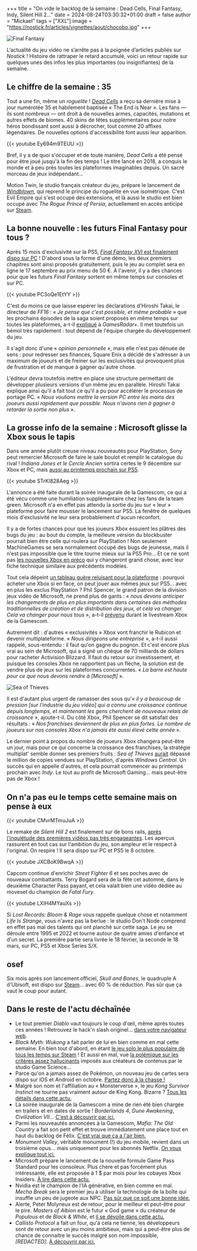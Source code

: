 +++
title = "On vide le backlog de la semaine : Dead Cells, Final Fantasy, Indy, Silent Hill 2…"
date = 2024-08-24T03:30:32+01:00
draft = false
author = "Mickael"
tags = ["XXL"]
image = "https://nostick.fr/articles/vignettes/aout/chocobo.jpg"
+++

![Final Fantasy](chocobo.jpg "Ça a changé Uber.")

L’actualité du jeu vidéo ne s’arrête pas à la poignée d’articles publiés sur *Nostick* ! Histoire de rattraper le retard accumulé, voici un retour rapide sur quelques unes des infos les plus importantes (ou insignifiantes) de la semaine.

## Le chiffre de la semaine : 35

Tout a une fin, même un *roguelite* ! *[Dead Cells](https://deadcells.com)* a reçu sa dernière mise à jour numérotée 35 et habilement baptisée « The End is Near ». Les fans — ils sont nombreux — ont droit à de nouvelles armes, capacités, mutations et autres effets de biomes. 40 skins de têtes supplémentaires pour notre héros bondissant sont aussi à décrocher, tout comme 20 affixes légendaires. De nouvelles options d'accessibilité font aussi leur apparition.

{{< youtube Ey694m9TEUU >}}

Bref, il y a de quoi s'occuper et de toute manière, *Dead Cells* a été pensé pour être joué jusqu'à la fin des temps ! Le titre lancé en 2018, a conquis le monde et à peu près toutes les plateformes imaginables depuis. Un sacré morceau de jeux indépendant…

Motion Twin, le studio français créateur du jeu, prépare le lancement de *[Windblown](https://windblown.game)*, qui reprend le principe du roguelite en vue isométrique. C'est Evil Empire qui s'est occupé des extensions, et là aussi le studio est bien occupé avec *The Rogue Prince of Persia*, actuellement en accès anticipé sur [Steam](https://store.steampowered.com/app/2717880/The_Rogue_Prince_of_Persia/).

## La bonne nouvelle : les futurs Final Fantasy pour tous ?

Après 15 mois d'exclusivité sur la PS5, [*Final Fantasy XVI* est finalement dispo sur PC](https://nostick.fr/articles/2024/aout/1908-final-fantasy-xvi-pc-septembre/) ! D'abord sous la forme d'une démo, les deux premiers chapitres sont ainsi proposés gratuitement, puis le jeu au complet sera en ligne le 17 septembre au prix menu de 50 €. À l'avenir, il y a des chances pour que les futurs *Final Fantasy* sortent en même temps sur consoles et sur PC.

{{< youtube PC3oQe1EtYY >}}

C'est du moins ce que laisse espérer les déclarations d'Hiroshi Takai, le directeur de *FF16* : « *Je pense que c'est possible, et même probable* » que les prochains épisodes de la saga soient proposés en même temps sur toutes les plateformes, a-t-il [expliqué](https://www.gamesradar.com/games/final-fantasy/final-fantasy-16-confirms-september-pc-release-date-director-says-its-possible-probably-even-likely-future-final-fantasy-games-launch-day-1-on-pc/) à *GamesRadar+*. Il met toutefois un bémol très rapidement : tout dépend de l'équipe chargée du développement du jeu. 

Il s'agit donc d'une « *opinion personnelle* », mais elle n'est pas dénuée de sens : pour redresser ses finances, Square Enix a décidé de s'adresser à un maximum de joueurs et de freiner sur les exclusivités qui provoquent plus de frustration et de manque à gagner qu'autre chose.

L'éditeur devra toutefois mettre en place une structure permettant de développer plusieurs versions d'un même jeu en parallèle. Hiroshi Takai explique ainsi qu'il a fait tout ce qu'il a pu pour accélérer le processus de portage PC. « *Nous voulions mettre la version PC entre les mains des joueurs aussi rapidement que possible. Nous n'avons rien à gagner à retarder la sortie non plus* ». 

## La grosse info de la semaine : Microsoft glisse la Xbox sous le tapis

Dans une année plutôt creuse niveau nouveautés pour PlayStation, Sony peut remercier Microsoft de faire le sale boulot et remplir le catalogue du rival ! *Indiana Jones et le Cercle Ancien* sortira certes le 9 décembre sur Xbox et PC, mais [aussi au printemps prochain sur PS5](https://nostick.fr/articles/2024/aout/2008-indiana-jones-et-le-cercle-ancien-ps5/).

{{< youtube STrKl828Aeg >}}

L'annonce a été faite durant la soirée inaugurale de la Gamescom, ce qui a été vécu comme une humiliation supplémentaire chez les fans de la team green. Microsoft n'a en effet pas attendu la sortie du jeu sur « leur » plateforme pour faire mousser le lancement sur PS5. La fenêtre de quelques mois d'exclusivité ne leur sera probablement d'aucun réconfort. 

Il y a de fortes chances pour que les joueurs Xbox essuient les plâtres des bugs du jeu : au bout du compte, la meilleure version du blockbuster pourrait bien être celle qui roulera sur PlayStation ! Non seulement MachineGames se sera normalement occupé des bugs de jeunesse, mais il n'est pas impossible que le titre tourne mieux sur la PS5 Pro… Et ce ne sont pas [les nouvelles Xbox en préco](https://nostick.fr/articles/2024/aout/2108-nouvelles-xbox-preco/) qui y changeront grand chose, avec leur fiche technique similaire aux précédents modèles.

Tout cela dépeint [un tableau guère reluisant pour la plateforme](https://nostick.fr/articles/2024/mai/1505-bonjour-tristesse-chez-xbox/) : pourquoi acheter une Xbox si en face, on peut jouer aux mêmes jeux sur PS5… avec en plus les exclus PlayStation ? Phil Spencer, le grand patron de la division jeux vidéo de Microsoft, ne prend plus de gants : « *nous devons anticiper les changements de plus en plus importants dans certaines des méthodes traditionnelles de création et de distribution des jeux, et cela va changer. Cela va changer pour nous tous* », a-t-il [prévenu](https://www.youtube.com/live/L1Qd1cFr9VY?feature=shared) durant le livestream Xbox de la Gamescom.

Autrement dit : d'autres « exclusivités » Xbox vont franchir le Rubicon et devenir multiplateforme. « *Nous dirigeons une entreprise* », a-t-il aussi rappelé, sous-entendu : il faut qu'on gagne du pognon. Et c'est encore plus vrai au sein de Microsoft, qui a signé un chèque de 70 milliards de dollars pour racheter Activision Blizzard. Il faut du retour sur investissement, et puisque les consoles Xbox ne rapportent pas un flèche, la solution est de vendre plus de jeux sur les plateformes concurrentes. « *La barre est haute pour ce que nous devons rendre à [Microsoft]* ».

![Sea of Thieves](sea-of-thieves.jpg "Sea of Thieves vole tout sur PlayStation.")

Il est d'autant plus urgent de ramasser des sous qu'« *il y a beaucoup de pression [sur l'industrie du jeu vidéo] qui a connu une croissance continue depuis longtemps, et maintenant les gens cherchent de nouveaux relais de croissance* », ajoute-t-il. Du côté Xbox, Phil Spencer se dit satisfait des résultats : « *Nos franchises deviennent de plus en plus fortes. Le nombre de joueurs sur nos consoles Xbox n'a jamais été aussi élevé cette année* ». 

Le dernier point à propos du nombre de joueurs Xbox changera peut-être un jour, mais pour ce qui concerne la croissance des franchises, la stratégie multiplat' semble donner ses premiers fruits : *Sea of Thieves* [aurait](https://www.windowscentral.com/gaming/xbox/phil-spencer-we-have-more-xbox-console-players-than-ever-as-fans-question-microsofts-multi-platform-strategy) dépassé le million de copies vendues sur PlayStation, d'après *Windows Central*. Un succès qui en appelle d'autres, et cela pourrait commencer au printemps prochain avec *Indy*. Le tout au profit de Microsoft Gaming… mais peut-être pas de Xbox !

## On n'a pas eu le temps cette semaine mais on pense à eux

{{< youtube CMvrMTmuJuA >}} 

Le remake de *Silent Hill 2* est finalement sur de bons rails, [après l'inquiétude des premières vidéos pas très engageantes](https://nostick.fr/articles/2024/aout/0708-silent-hill-2-developpeurs-donnez-chance/). Les aperçus rassurent en tout cas sur l'ambition du jeu, son ampleur et le respect à l'original. On respire ! Il sera dispo sur PC et PS5 le 8 octobre.

{{< youtube JXCBoK9BwqA >}} 

Capcom continue d'enrichir *Street Fighter 6* et ses poches avec de nouveaux combattants. Terry Bogard sera de la fête cet automne, dans le deuxième Character Pass payant, et cela valait bien une vidéo dédiée au moveset du champion de *Fatal Fury*.

{{< youtube LXIH4MYauXs >}}

Si *Lost Records: Bloom & Rage* vous rappelle quelque chose et notamment *Life Is Strange*, vous n'avez pas la berlue : le studio Don't Node comprend en effet pas mal des talents qui ont planché sur cette saga. Le jeu se déroule entre 1995 et 2022 et tourne autour de quatre amies d'enfance et d'un secret. La première partie sera livrée le 18 février, la seconde le 18 mars, sur PC, PS5 et Xbox Series S/X.

## osef

Six mois après son lancement officiel, *Skull and Bones*, le quadruple A d'Ubisoft, est dispo sur [Steam](https://store.steampowered.com/app/2853730/Skull_and_Bones/)… avec 60 % de réduction. Pas sûr que ça vaut le coup pour autant.

## Dans le reste de l'actu déchaînée

- Le tout premier *Diablo* vaut toujours le coup d'œil, même après toutes ces années ! Retrouvez le hack'n slash originel… [dans votre navigateur web](https://nostick.fr/articles/2024/aout/1908-diablo-retour-navigateur/).
- *Black Myth: Wukong* a fait parler de lui en bien comme en mal cette semaine. En bien tout d'abord, en étant [le jeu solo le plus populaire de tous les temps sur Steam](https://nostick.fr/articles/2024/aout/2008-black-myth-wukong-jeu-populaire-steam/) ! Et aussi en mal, vue [la polémique sur les critères assez hallucinants](https://nostick.fr/articles/2024/aout/1908-black-myth-wukomg-propagande-feministe/) imposés aux créateurs de contenus par le studio Game Science…
- Parce qu'on a jamais assez de Pokémon, un nouveau jeu de cartes sera dispo sur iOS et Android en octobre. [Partez donc à la chasse !](https://nostick.fr/articles/2024/aout/2008-pokemon-pocket-cartes-poche/)
- Malgré son nom et l'affiliation au « Monsterverse », le jeu *Kong Survivor Instinct* ne tourne pas vraiment autour de King Kong. Bizarre ? [Tous les détails dans cette actu.](https://nostick.fr/articles/2024/aout/2008-kong-survivor-instinct-automne/)
- La soirée inaugurale de la Gamescom a mine de rien été bien chargée en trailers et en dates de sortie ! *Borderlands 4*, *Dune Awakening*, *Civilization VII*… [C'est à découvrir par ici.](https://nostick.fr/articles/2024/aout/2008-borderlands-4-dune-awakening-batman-arkham-shadow-civilization-vii/)
- Parmi les nouveautés annoncées à la Gamescom, *Mafia: The Old Country* a fait son petit effet et trouve immédiatement une place tout en haut du backlog de Félix. [C'est vrai que ça a l'air bien.](https://nostick.fr/articles/2024/aout/2108-mafia-the-old-country-2025/)
- *Monument Valley*, véritable monument (!) du jeu mobile, revient dans un troisième opus… mais uniquement pour les abonnés Netflix. [On vous explique tout ici.](https://nostick.fr/articles/2024/aout/2108-monument-valley-3-netflix/)
- Microsoft prépare le lancement de la nouvelle formule Game Pass Standard pour les consoleux. Plus chère et pas forcément plus intéressante, elle est proposée à 1 $ par mois pour les cobayes Xbox Insiders. [À lire dans cette actu.](https://nostick.fr/articles/2024/aout/2108-game-pass-microsoft-standard/)
- Nvidia est le champion de l'IA générative, en bien comme en mal. *Mecha Break* sera le premier jeu à utiliser la technologie de la boîte qui insuffle un peu de jugeote aux NPC. [Pas sûr que ce soit une bonne idée.](https://nostick.fr/articles/2024/aout/2108-pnj-nvidia-mecha-break/)
- Alerte, Peter Molyneux est de retour, pour le meilleur et peut-être pour le pire. *Masters of Albion* est le futur « God game » du créateur de *Populous* et de *Black & White*, et [il se dévoile dans cette actu.](https://nostick.fr/articles/2024/aout/2308-masters-of-albion-peter-molyneux/)
- *Callisto Protocol* a fait un four, qu'à cela ne tienne, les développeurs sont de retour avec un jeu moins ambitieux, mais qui a peut-être plus de chance de connaitre le succès malgré son nom impossible, *[REDACTED]*. [À découvrir par ici.](https://nostick.fr/articles/2024/aout/2308-redacted-joue-hades-callisto-protocol/)